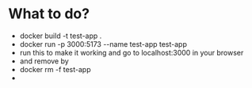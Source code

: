 # What to do?

- docker build -t test-app .
- docker run -p 3000:5173 --name test-app test-app
- run this to make it working and go to localhost:3000 in your browser 
- and remove by 
- docker rm -f test-app
- 

